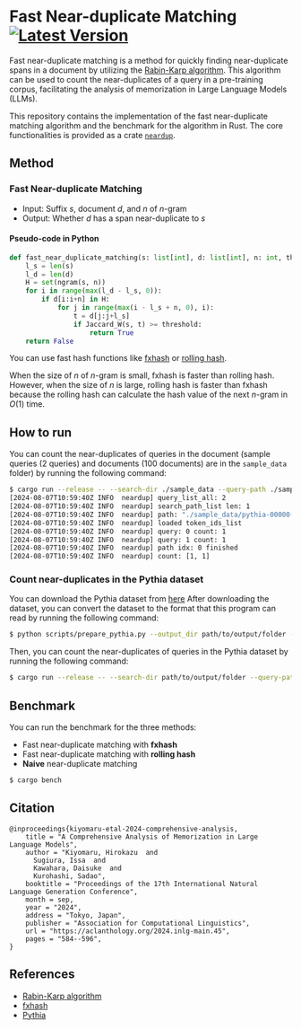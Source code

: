 # Fast Near-duplicate Matching  &emsp; [![Latest Version]][crates.io]

[Latest Version]: https://img.shields.io/crates/v/neardup.svg
[crates.io]: https://crates.io/crates/neardup



Fast near-duplicate matching is a method for quickly finding near-duplicate spans in a document by utilizing the [Rabin-Karp algorithm](https://en.wikipedia.org/wiki/Rabin%E2%80%93Karp_algorithm). This algorithm can be used to count the near-duplicates of a query in a pre-training corpus, facilitating the analysis of memorization in Large Language Models (LLMs).

This repository contains the implementation of the fast near-duplicate matching algorithm and the benchmark for the algorithm in Rust. The core functionalities is provided as a crate [```neardup```]().

## Method
### Fast Near-duplicate Matching
- Input: Suffix $s$, document $d$, and $n$ of $n$-gram
- Output: Whether $d$ has a span near-duplicate to $s$

#### Pseudo-code in Python
```python
def fast_near_duplicate_matching(s: list[int], d: list[int], n: int, threshold: float) -> bool:
    l_s = len(s)
    l_d = len(d)
    H = set(ngram(s, n))
    for i in range(max(l_d - l_s, 0)):
        if d[i:i+n] in H:
            for j in range(max(i - l_s + n, 0), i):
                t = d[j:j+l_s]
                if Jaccard_W(s, t) >= threshold:
                    return True
    return False
```

You can use fast hash functions like [fxhash](https://docs.rs/fxhash/latest/fxhash/) or [rolling hash](https://en.wikipedia.org/wiki/Rolling_hash).

When the size of $n$ of $n$-gram is small, fxhash is faster than rolling hash. However, when the size of $n$ is large, rolling hash is faster than fxhash because the rolling hash can calculate the hash value of the next $n$-gram in $O(1)$ time.



## How to run
You can count the near-duplicates of queries in the document (sample queries (2 queries) and documents (100 documents) are in the `sample_data` folder) by running the following command:

```bash
$ cargo run --release -- --search-dir ./sample_data --query-path ./sample_data/query.jsonl --threshold 0.6 --n 10
[2024-08-07T10:59:40Z INFO  neardup] query_list_all: 2
[2024-08-07T10:59:40Z INFO  neardup] search_path_list len: 1
[2024-08-07T10:59:40Z INFO  neardup] path: "./sample_data/pythia-00000-00999.jsonl.gz" start loading token_ids_list
[2024-08-07T10:59:40Z INFO  neardup] loaded token_ids_list
[2024-08-07T10:59:40Z INFO  neardup] query: 0 count: 1
[2024-08-07T10:59:40Z INFO  neardup] query: 1 count: 1
[2024-08-07T10:59:40Z INFO  neardup] path idx: 0 finished
[2024-08-07T10:59:40Z INFO  neardup] count: [1, 1]
```

### Count near-duplicates in the Pythia dataset
You can download the Pythia dataset from [here](https://github.com/EleutherAI/pythia?tab=readme-ov-file#exploring-the-dataset)
After downloading the dataset, you can convert the dataset to the format that this program can read by running the following command:
```bash
$ python scripts/prepare_pythia.py --output_dir path/to/output/folder --pythia_data_path path/to/merged/folder/document
```
Then, you can count the near-duplicates of queries in the Pythia dataset by running the following command:
```bash
$ cargo run --release -- --search-dir path/to/output/folder --query-path path/to/output/folder/query.jsonl --threshold 0.6 --n 10
```


## Benchmark
You can run the benchmark for the three methods:
- Fast near-duplicate matching with **fxhash**
- Fast near-duplicate matching with **rolling hash**
- **Naive** near-duplicate matching
```bash
$ cargo bench
```

## Citation
```
@inproceedings{kiyomaru-etal-2024-comprehensive-analysis,
    title = "A Comprehensive Analysis of Memorization in Large Language Models",
    author = "Kiyomaru, Hirokazu  and
      Sugiura, Issa  and
      Kawahara, Daisuke  and
      Kurohashi, Sadao",
    booktitle = "Proceedings of the 17th International Natural Language Generation Conference",
    month = sep,
    year = "2024",
    address = "Tokyo, Japan",
    publisher = "Association for Computational Linguistics",
    url = "https://aclanthology.org/2024.inlg-main.45",
    pages = "584--596",
}
```

## References
- [Rabin-Karp algorithm](https://en.wikipedia.org/wiki/Rabin%E2%80%93Karp_algorithm)
- [fxhash](https://docs.rs/fxhash/latest/fxhash/)
- [Pythia](https://github.com/EleutherAI/pythia)

